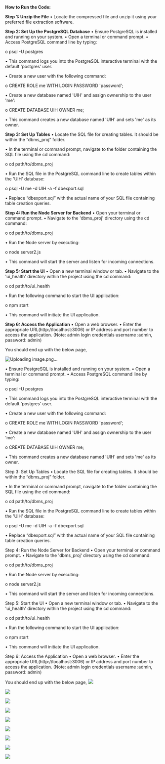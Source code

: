 

**How to Run the Code:**

**Step 1: Unzip the File**
•	Locate the compressed file and unzip it using your preferred file extraction software.

**Step 2: Set Up the PostgreSQL Database**
•	Ensure PostgreSQL is installed and running on your system.
•	Open a terminal or command prompt.
•	Access PostgreSQL command line by typing:

o	psql -U postgres

•	This command logs you into the PostgreSQL interactive terminal with the default 'postgres' user.

•	Create a new user with the following command:

o	CREATE ROLE me WITH LOGIN PASSWORD 'password';

•	Create a new database named 'UIH' and assign ownership to the user 'me':

o	CREATE DATABASE UIH OWNER me;

•	This command creates a new database named 'UIH' and sets 'me' as its owner.

**Step 3: Set Up Tables**
•	Locate the SQL file for creating tables. It should be within the “dbms_proj” folder.

•	In the terminal or command prompt, navigate to the folder containing the SQL file using the cd command:

o	cd path/to/dbms_proj

•	Run the SQL file in the PostgreSQL command line to create tables within the 'UIH' database:

o	psql -U me -d UIH -a -f dbexport.sql

•	Replace “dbexport.sql” with the actual name of your SQL file containing table creation queries.

**Step 4: Run the Node Server for Backend**
•	Open your terminal or command prompt.
•	Navigate to the 'dbms_proj' directory using the cd command:

o	cd path/to/dbms_proj

•	Run the Node server by executing:

o	node server2.js

•	This command will start the server and listen for incoming connections.

**Step 5: Start the UI**
•	Open a new terminal window or tab.
•	Navigate to the 'ui_health' directory within the project using the cd command:

o	cd path/to/ui_health

•	Run the following command to start the UI application:

o	npm start

•	This command will initiate the UI application.

**Step 6: Access the Application**
•	Open a web browser.
•	Enter the appropriate URL(http://localhost:3006) or IP address and port number to access the application. 
(Note: admin login credentials username :admin, password: admin)

You should end up with the below page,

 

  
 

  
   

 
![Uploading image.png…]()

•	Ensure PostgreSQL is installed and running on your system.
•	Open a terminal or command prompt.
•	Access PostgreSQL command line by typing:

o	psql -U postgres

•	This command logs you into the PostgreSQL interactive terminal with the default 'postgres' user.

•	Create a new user with the following command:

o	CREATE ROLE me WITH LOGIN PASSWORD 'password';

•	Create a new database named 'UIH' and assign ownership to the user 'me':

o	CREATE DATABASE UIH OWNER me;

•	This command creates a new database named 'UIH' and sets 'me' as its owner.

Step 3: Set Up Tables
•	Locate the SQL file for creating tables. It should be within the “dbms_proj” folder.

•	In the terminal or command prompt, navigate to the folder containing the SQL file using the cd command:

o	cd path/to/dbms_proj

•	Run the SQL file in the PostgreSQL command line to create tables within the 'UIH' database:

o	psql -U me -d UIH -a -f dbexport.sql

•	Replace “dbexport.sql” with the actual name of your SQL file containing table creation queries.

Step 4: Run the Node Server for Backend
•	Open your terminal or command prompt.
•	Navigate to the 'dbms_proj' directory using the cd command:

o	cd path/to/dbms_proj

•	Run the Node server by executing:

o	node server2.js

•	This command will start the server and listen for incoming connections.

Step 5: Start the UI
•	Open a new terminal window or tab.
•	Navigate to the 'ui_health' directory within the project using the cd command:

o	cd path/to/ui_health

•	Run the following command to start the UI application:

o	npm start

•	This command will initiate the UI application.

Step 6: Access the Application
•	Open a web browser.
•	Enter the appropriate URL(http://localhost:3006) or IP address and port number to access the application. 
(Note: admin login credentials username :admin, password: admin)

You should end up with the below page,
![](dbms_ss/Picture1.png)

![](dbms_ss/Picture2.png)

![](dbms_ss/Picture3.png)

![](dbms_ss/Picture4.png)

![](dbms_ss/Picture5.png)

![](dbms_ss/Picture6.png)

![](dbms_ss/Picture7.png)

![](dbms_ss/Picture8.png)

![](dbms_ss/Picture9.png)



 
